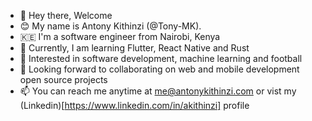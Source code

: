 - 👋 Hey there, Welcome
- 😊 My name is Antony Kithinzi (@Tony-MK).
-  🇰🇪 I'm a software engineer from Nairobi, Kenya  
- 🌱 Currently, I am learning Flutter, React Native and Rust
- 👀 Interested in software development, machine learning and football
- 💞️ Looking forward to collaborating on web and mobile development open source projects
- 📫 You can reach me anytime at me@antonykithinzi.com or vist my (Linkedin)[https://www.linkedin.com/in/akithinzi] profile
<!---
- 👀 I’m interested in ...
- 🌱 I’m currently learning ...
- 📫 How to reach me ...
- 💞️ I’m looking to collaborate on ...

Tony-MK/Tony-MK is a ✨ special ✨ repository because its `README.md` (this file) appears on your GitHub profile.
You can click the Preview link to take a look at your changes.
--->
